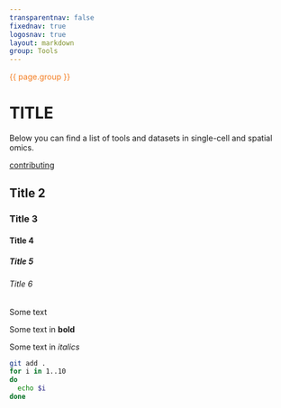 ```yaml
---
transparentnav: false
fixednav: true
logosnav: true
layout: markdown
group: Tools
---
```

<p style="color: #f47d21">{{ page.group }}</p>

# TITLE

Below you can find a list of tools and datasets in single-cell and spatial omics.


[contributing]({{site.baseurl}}/pages/about/contributing)

## Title 2

### Title 3

#### Title 4

##### Title 5

###### Title 6

Some text

Some text in **bold**

Some text in *italics*


``` bash
git add .
for i in 1..10
do
  echo $i
done
```
